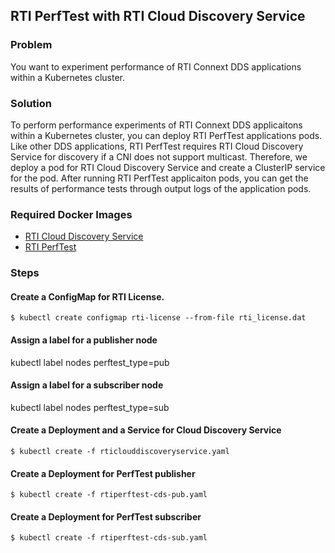 ##  RTI PerfTest with RTI Cloud Discovery Service

### Problem

You want to experiment performance of RTI Connext DDS applications within a Kubernetes cluster. 

### Solution

To perform performance experiments of RTI Connext DDS applicaitons within a Kubernetes cluster, you can deploy RTI PerfTest applications pods. Like other DDS applications, RTI PerfTest requires RTI Cloud Discovery Service for discovery if a CNI does not support multicast. Therefore, we deploy a pod for RTI Cloud Discovery Service and create a ClusterIP service for the pod. After running RTI PerfTest applicaiton pods, you can get the results of performance tests through output logs of the application pods. 

### Required Docker Images
- [RTI Cloud Discovery Service](../dockerfiles/rti_clouddiscoveryservice)
- [RTI PerfTest](../dockerfiles/rti_perftest)

### Steps

#### Create a ConfigMap for RTI License.
`$ kubectl create configmap rti-license --from-file rti_license.dat`

#### Assign a label for a publisher node
kubectl label nodes <your-pub-node-name> perftest_type=pub

#### Assign a label for a subscriber node
kubectl label nodes <your-sub-node-name> perftest_type=sub

#### Create a Deployment and a Service for Cloud Discovery Service
`$ kubectl create -f rticlouddiscoveryservice.yaml`

#### Create a Deployment for PerfTest publisher
`$ kubectl create -f rtiperftest-cds-pub.yaml`

#### Create a Deployment for PerfTest subscriber
`$ kubectl create -f rtiperftest-cds-sub.yaml`

